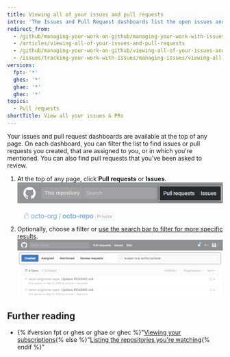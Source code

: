 ```yaml
---
title: Viewing all of your issues and pull requests
intro: 'The Issues and Pull Request dashboards list the open issues and pull requests you''ve created. You can use them to update items that have gone stale, close them, or keep track of where you''ve been mentioned across all repositories—including those you''re not subscribed to.'
redirect_from:
  - /github/managing-your-work-on-github/managing-your-work-with-issues-and-pull-requests/viewing-all-of-your-issues-and-pull-requests
  - /articles/viewing-all-of-your-issues-and-pull-requests
  - /github/managing-your-work-on-github/viewing-all-of-your-issues-and-pull-requests
  - /issues/tracking-your-work-with-issues/managing-issues/viewing-all-of-your-issues-and-pull-requests
versions:
  fpt: '*'
  ghes: '*'
  ghae: '*'
  ghec: '*'
topics:
  - Pull requests
shortTitle: View all your issues & PRs
---
```

Your issues and pull request dashboards are available at the top of any page. On each dashboard, you can filter the list to find issues or pull requests you created, that are assigned to you, or in which you're mentioned. You can also find pull requests that you've been asked to review.

1. At the top of any page, click **Pull requests** or **Issues**.
  ![The global pull requests and issues dashboards](/assets/images/help/overview/issues_and_pr_dashboard.png)
2. Optionally, choose a filter or [use the search bar to filter for more specific results](/articles/using-search-to-filter-issues-and-pull-requests).
  ![List of pull requests with the "Created" filter selected](/assets/images/help/overview/pr_dashboard_created.png)

## Further reading

- {% ifversion fpt or ghes or ghae or ghec %}"[Viewing your subscriptions](/github/managing-subscriptions-and-notifications-on-github/viewing-your-subscriptions#reviewing-repositories-that-youre-watching){% else %}"[Listing the repositories you're watching](/github/receiving-notifications-about-activity-on-github/listing-the-repositories-youre-watching){% endif %}"
